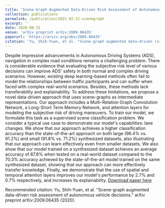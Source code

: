 ```yaml
---
title: 'Scene-Graph Augmented Data-Driven Risk Assessment of Autonomous Vehicle Decisions'
collection: publications
permalink: /publication/2021-02-21-scenegraph
excerpt: ''
date: 2020-08-31
venue: 'arXiv preprint arXiv:2009.06435'
paperurl: 'https://arxiv.org/abs/2009.06435'
citation: 'Yu, Shih-Yuan, et al. "Scene-graph augmented data-driven risk assessment of autonomous vehicle decisions." arXiv preprint arXiv:2009.06435 (2020).'
---
```


Despite impressive advancements in Autonomous Driving Systems (ADS), navigation in complex road conditions remains a challenging problem. There is considerable evidence that evaluating the subjective risk level of various decisions can improve ADS' safety in both normal and complex driving scenarios. However, existing deep learning-based methods often fail to model the relationships between traffic participants and can suffer when faced with complex real-world scenarios. Besides, these methods lack transferability and explainability. To address these limitations, we propose a novel data-driven approach that uses scene-graphs as intermediate representations. Our approach includes a Multi-Relation Graph Convolution Network, a Long-Short Term Memory Network, and attention layers for modeling the subjective risk of driving maneuvers. To train our model, we formulate this task as a supervised scene classification problem. We consider a typical use case to demonstrate our model's capabilities: lane changes. We show that our approach achieves a higher classification accuracy than the state-of-the-art approach on both large (96.4% vs. 91.2%) and small (91.8% vs. 71.2%) synthesized datasets, also illustrating that our approach can learn effectively even from smaller datasets. We also show that our model trained on a synthesized dataset achieves an average accuracy of 87.8% when tested on a real-world dataset compared to the 70.3% accuracy achieved by the state-of-the-art model trained on the same synthesized dataset, showing that our approach can more effectively transfer knowledge. Finally, we demonstrate that the use of spatial and temporal attention layers improves our model's performance by 2.7% and 0.7% respectively, and increases its explainability.
[Download paper here](https://arxiv.org/abs/2009.06435)

Recommended citation: Yu, Shih-Yuan, et al. "Scene-graph augmented data-driven risk assessment of autonomous vehicle decisions." arXiv preprint arXiv:2009.06435 (2020).

